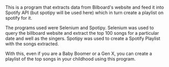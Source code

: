 This is a program that extracts data from Bilboard's website and feed it into Spotify API (but spotipy will be used here) which in turn create a playlist on spotify for it.

The programs used were Selenium and Spotipy. Selenium was used to query the billboard website and extract the top 100 songs for a particular date and well as the singers. 
Spotipy was used to create a Spotify Playlist with the songs extracted.

With this, even if you are a Baby Boomer or a Gen X, you can create a playlist of the top songs in your childhood using this program.